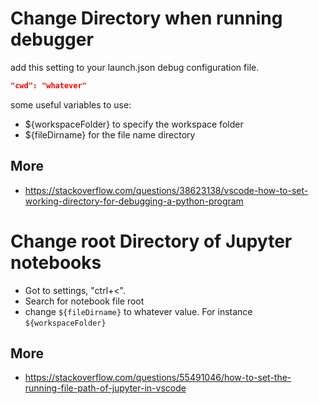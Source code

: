# Change Directory when running debugger

add this setting to your launch.json debug configuration file.

```json
"cwd": "whatever"
```
some useful variables to use:
- ${workspaceFolder} to specify the workspace folder
- ${fileDirname} for the file name directory

## More
- https://stackoverflow.com/questions/38623138/vscode-how-to-set-working-directory-for-debugging-a-python-program


# Change root Directory of Jupyter notebooks

- Got to settings, "ctrl+<".
- Search for notebook file root
- change `${fileDirname}`  to whatever value. For instance `${workspaceFolder}`

## More
- https://stackoverflow.com/questions/55491046/how-to-set-the-running-file-path-of-jupyter-in-vscode
